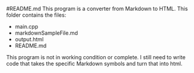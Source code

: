 #README.md
This program is a converter from Markdown to HTML.
This folder contains the files:
* main.cpp
* markdownSampleFile.md
* output.html
* README.md

This program is not in working condition or complete.  I still need to write  code that takes the specific Markdown symbols and turn that into html.  